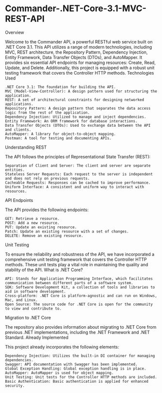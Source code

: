# Commander-.NET-Core-3.1-MVC-REST-API

Overview

Welcome to the Commander API, a powerful RESTful web service built on .NET Core 3.1. This API utilizes a range of modern technologies, including MVC, REST architecture, the Repository Pattern, Dependency Injection, Entity Framework, Data Transfer Objects (DTOs), and AutoMapper. It provides six essential API endpoints for managing resources: Create, Read, Update, and Delete. Additionally, this project is equipped with a robust unit testing framework that covers the Controller HTTP methods.
Technologies Used

    .NET Core 3.1: The foundation for building the API.
    MVC (Model-View-Controller): A design pattern used for structuring the application.
    REST: A set of architectural constraints for designing networked applications.
    Repository Pattern: A design pattern that separates the data access logic from the rest of the application.
    Dependency Injection: Utilized to manage and inject dependencies.
    Entity Framework: An ORM framework for database interactions.
    Data Transfer Objects (DTOs): Used to exchange data between the API and clients.
    AutoMapper: A library for object-to-object mapping.
    Postman: A tool for testing and documenting APIs.

Understanding REST

The API follows the principles of Representational State Transfer (REST):

    Separation of Client and Server: The client and server are separate entities.
    Stateless Server Requests: Each request to the server is independent and does not rely on previous requests.
    Cacheable Requests: Responses can be cached to improve performance.
    Uniform Interface: A consistent and uniform way to interact with resources.

API Endpoints

The API provides the following endpoints:

    GET: Retrieve a resource.
    POST: Add a new resource.
    PUT: Update an existing resource.
    Patch: Update an existing resource with a set of changes.
    DELETE: Remove an existing resource.

Unit Testing

To ensure the reliability and robustness of the API, we have incorporated a comprehensive unit testing framework that covers the Controller HTTP methods. These unit tests play a vital role in maintaining the quality and stability of the API.
What is .NET Core?

    API: Stands for Application Programming Interface, which facilitates communication between different parts of a software system.
    SDK: Software Development Kit, a collection of tools and libraries to aid in software development.
    Cross-platform: .NET Core is platform-agnostic and can run on Windows, Mac, and Linux.
    Open Source: The source code for .NET Core is open for the community to view and contribute to.

Migration to .NET Core

The repository also provides information about migrating to .NET Core from previous .NET implementations, including the .NET Framework and .NET Standard.
Already Implemented

This project already incorporates the following elements:

    Dependency Injection: Utilizes the built-in DI container for managing dependencies.
    Swagger: API documentation with Swagger has been implemented.
    Global Exception Handling: Global exception handling is in place.
    AutoMapper: AutoMapper is used for object mapping.
    Unit Testing: Unit tests for the Controller HTTP methods are included.
    Basic Authentication: Basic authentication is applied for enhanced security.
